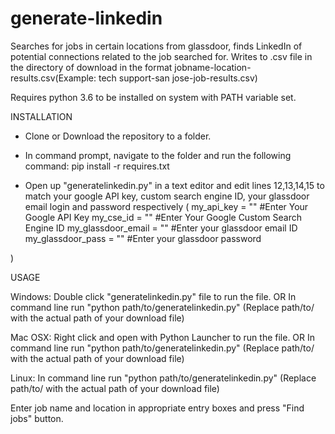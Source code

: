 # generate-linkedin
Searches for jobs in certain locations from glassdoor, finds LinkedIn of potential connections related to the job searched for.
Writes to .csv file in the directory of download in the format jobname-location-results.csv(Example: tech support-san jose-job-results.csv)

Requires python 3.6 to be installed on system with PATH variable set.

INSTALLATION

* Clone or Download the repository to a folder.

* In command prompt, navigate to the folder and run the following command:
    pip install -r requires.txt
    
* Open up "generatelinkedin.py" in a text editor and edit lines 12,13,14,15 to match your google API key, custom search engine ID, your glassdoor email login and password respectively
(
    my_api_key = "" #Enter Your Google API Key
    my_cse_id = ""  #Enter Your Google Custom Search Engine ID
    my_glassdoor_email = "" #Enter your glassdoor email ID
    my_glassdoor_pass = "" #Enter your glassdoor password
    
)


USAGE 

Windows: Double click "generatelinkedin.py" file to run the file.
            OR
        In command line run "python path/to/generatelinkedin.py" (Replace path/to/ with the actual path of your download file)

Mac OSX: Right click and open with Python Launcher to run the file.
           OR
        In command line run "python path/to/generatelinkedin.py" (Replace path/to/ with the actual path of your download file)

Linux: In command line run "python path/to/generatelinkedin.py" (Replace path/to/ with the actual path of your download file)

Enter job name and location in appropriate entry boxes and press "Find jobs" button.


